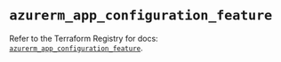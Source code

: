 # `azurerm_app_configuration_feature`

Refer to the Terraform Registry for docs: [`azurerm_app_configuration_feature`](https://registry.terraform.io/providers/hashicorp/azurerm/3.107.0/docs/resources/app_configuration_feature).
